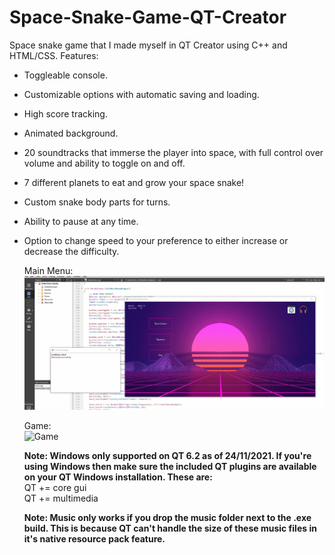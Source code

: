 # Space-Snake-Game-QT-Creator
Space snake game that I made myself in QT Creator using C++ and HTML/CSS.
Features:
- Toggleable console.
- Customizable options with automatic saving and loading. 
- High score tracking. 
- Animated background.
- 20 soundtracks that immerse the player into space, with full control over volume and ability to toggle on and off. 
- 7 different planets to eat and grow your space snake!
- Custom snake body parts for turns.
- Ability to pause at any time.
- Option to change speed to your preference to either increase or decrease the difficulty. 
  
  
  Main Menu:  
  ![Main Menu](https://github.com/LeckerenSirupwaffeln/Space-Snake-Game-QT-Creator/blob/main/startmenu.gif?raw=true)
  
  Game:  
  ![Game](https://github.com/LeckerenSirupwaffeln/Space-Snake-Game-QT-Creator/blob/main/game.gif?raw=true)
  
  
  
  
  
  
  
  **Note: Windows only supported on QT 6.2 as of 24/11/2021. If you're using Windows then make sure the included QT plugins are available on your QT Windows installation. These are:**  
QT += core gui  
QT += multimedia

  **Note: Music only works if you drop the music folder next to the .exe build. This is because QT can't handle the size of these music files in it's native resource pack feature.** 
  
  
